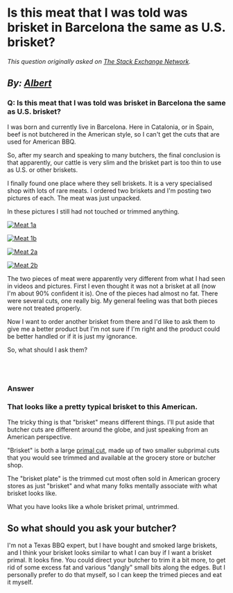 # Is this meat that I was told was brisket in Barcelona the same as U.S. brisket?

_This question originally asked on [The Stack Exchange Network](https://cooking.stackexchange.com/q/122254)._

_By: [Albert](https://cooking.stackexchange.com/u/75381)_
<br>
--------------------------------------------
### Q: Is this meat that I was told was brisket in Barcelona the same as U.S. brisket?
<p>I was born and currently live in Barcelona. Here in Catalonia, or in Spain, beef is not butchered in the American style, so I can't get the cuts that are used for American BBQ.</p>
<p>So, after my search and speaking to many butchers, the final conclusion is that apparently, our cattle is very slim and the brisket part is too thin to use as U.S. or other briskets.</p>
<p>I finally found one place where they sell briskets. It is a very specialised shop with lots of rare meats. I ordered two briskets and I'm posting two pictures of each. The meat was just unpacked.</p>
<p>In these pictures I still had not touched or trimmed anything.</p>
<p><a href="https://i.sstatic.net/uLfZe.png" rel="noreferrer"><img src="https://i.sstatic.net/uLfZe.png" alt="Meat 1a" /></a></p>
<p><a href="https://i.sstatic.net/eoGzv.png" rel="noreferrer"><img src="https://i.sstatic.net/eoGzv.png" alt="Meat 1b" /></a></p>
<p><a href="https://i.sstatic.net/1rLq0.jpg" rel="noreferrer"><img src="https://i.sstatic.net/1rLq0.jpg" alt="Meat 2a" /></a></p>
<p><a href="https://i.sstatic.net/QzSqv.jpg" rel="noreferrer"><img src="https://i.sstatic.net/QzSqv.jpg" alt="Meat 2b" /></a></p>
<p>The two pieces of meat were apparently very different from what I had seen in videos and pictures. First I even thought it was not a brisket at all (now I'm about 90% confident it is). One of the pieces had almost no fat. There were several cuts, one really big. My general feeling was that both pieces were not treated properly.</p>
<p>Now I want to order another brisket from there and I'd like to ask them to give me a better product but I'm not sure if I'm right and the product could be better handled or if it is just my ignorance.</p>
<p>So, what should I ask them?</p>

<br><br>
### Answer 
<h3>That looks like a pretty typical brisket to this American.</h3>
<p>The tricky thing is that &quot;brisket&quot; means different things. I'll put aside that butcher cuts are different around the globe, and just speaking from an American perspective.</p>
<p>&quot;Brisket&quot; is both a large <a href="https://montanaranchandcattle.com/pages/aged-beef-and-sub-primal-cuts" rel="noreferrer">primal cut</a>, made up of two smaller subprimal cuts that you would see trimmed and available at the grocery store or butcher shop.</p>
<p>The &quot;brisket plate&quot; is the trimmed cut most often sold in American grocery stores as just &quot;brisket&quot; and what many folks mentally associate with what brisket looks like.</p>
<p>What you have looks like a whole brisket primal, untrimmed.</p>
<h2>So what should you ask your butcher?</h2>
<p>I'm not a Texas BBQ expert, but I have bought and smoked large briskets, and I think your brisket looks similar to what I can buy if I want a brisket primal. It looks fine. You could direct your butcher to trim it a bit more, to get rid of some excess fat and various &quot;dangly&quot; small bits along the edges. But I personally prefer to do that myself, so I can keep the trimed pieces and eat it myself.</p>

